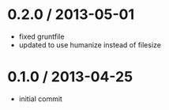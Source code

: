 
0.2.0 / 2013-05-01 
==================

  * fixed gruntfile
  * updated to use humanize instead of filesize

0.1.0 / 2013-04-25 
==================

  * initial commit
